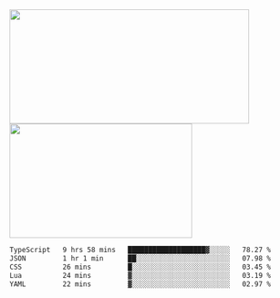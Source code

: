 <a href="https://github.com/anuraghazra/github-readme-stats">
  <img height=200 width=420 align="center" src="https://github-readme-stats.vercel.app/api?username=airRnot1106&hide_title=true&show_icons=true&rank_icon=github" />
</a>
<a href="https://github.com/anuraghazra/convoychat">
  <img height=200 width=320 align="center" src="https://github-readme-stats.vercel.app/api/top-langs/?username=airRnot1106&hide_title=true&layout=compact&hide=html,css" />
</a>

<!--START_SECTION:waka-->

```txt
TypeScript   9 hrs 58 mins   ███████████████████▓░░░░░   78.27 %
JSON         1 hr 1 min      ██░░░░░░░░░░░░░░░░░░░░░░░   07.98 %
CSS          26 mins         █░░░░░░░░░░░░░░░░░░░░░░░░   03.45 %
Lua          24 mins         ▓░░░░░░░░░░░░░░░░░░░░░░░░   03.19 %
YAML         22 mins         ▓░░░░░░░░░░░░░░░░░░░░░░░░   02.97 %
```

<!--END_SECTION:waka-->
